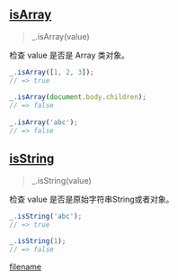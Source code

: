 

## [isArray](https://www.html.cn/doc/lodash/#_isarrayvalue)

> _.isArray(value)

检查 value 是否是 Array 类对象。

```js
_.isArray([1, 2, 3]);
// => true
 
_.isArray(document.body.children);
// => false
 
_.isArray('abc');
// => false
```

## [isString](https://www.html.cn/doc/lodash/#_isstringvalue)

> _.isString(value)

检查 value 是否是原始字符串String或者对象。

```js
_.isString('abc');
// => true
 
_.isString(1);
// => false
```

[filename](code/lang/cloneDeep.js ':include :type=code :fragment=demo')